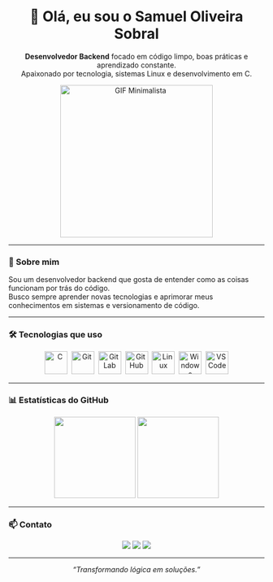 <!-- README personalizado de Samuel Oliveira Sobral -->
<h1 align="center">👋 Olá, eu sou o Samuel Oliveira Sobral</h1>

<p align="center">
  <b>Desenvolvedor Backend</b> focado em código limpo, boas práticas e aprendizado constante.<br>
  Apaixonado por tecnologia, sistemas Linux e desenvolvimento em C.
</p>

<p align="center">
  <img src="https://i.pinimg.com/originals/c1/fc/9d/c1fc9d7f6ae08d56f2b84e81799790a5.gif" alt="GIF Minimalista" width="300px">
</p>

---

### 🧠 Sobre mim
Sou um desenvolvedor backend que gosta de entender como as coisas funcionam por trás do código.  
Busco sempre aprender novas tecnologias e aprimorar meus conhecimentos em sistemas e versionamento de código.

---

### 🛠️ Tecnologias que uso
<div align="center">
  <img src="https://cdn.jsdelivr.net/gh/devicons/devicon/icons/c/c-original.svg" title="C" alt="C" width="45" height="45"/>&nbsp;
  <img src="https://cdn.jsdelivr.net/gh/devicons/devicon/icons/git/git-original.svg" title="Git" alt="Git" width="45" height="45"/>&nbsp;
  <img src="https://cdn.jsdelivr.net/gh/devicons/devicon/icons/gitlab/gitlab-original.svg" title="GitLab" alt="GitLab" width="45" height="45"/>&nbsp;
  <img src="https://cdn.jsdelivr.net/gh/devicons/devicon/icons/github/github-original.svg" title="GitHub" alt="GitHub" width="45" height="45"/>&nbsp;
  <img src="https://cdn.jsdelivr.net/gh/devicons/devicon/icons/linux/linux-original.svg" title="Linux" alt="Linux" width="45" height="45"/>&nbsp;
  <img src="https://cdn.jsdelivr.net/gh/devicons/devicon/icons/windows8/windows8-original.svg" title="Windows" alt="Windows" width="45" height="45"/>&nbsp;
  <img src="https://cdn.jsdelivr.net/gh/devicons/devicon/icons/vscode/vscode-original.svg" title="VSCode" alt="VSCode" width="45" height="45"/>
</div>

---

### 📊 Estatísticas do GitHub
<div align="center">
  <img height="160em" src="https://github-readme-stats.vercel.app/api?username=samueloliveirasobral&show_icons=true&theme=radical&include_all_commits=true&count_private=true"/>
  <img height="160em" src="https://github-readme-stats.vercel.app/api/top-langs/?username=samueloliveirasobral&layout=compact&langs_count=7&theme=radical"/>
</div>

---

### 📫 Contato
<div align="center">
  <a href="https://github.com/sosobraldev7"><img src="https://img.shields.io/badge/GitHub-100000?style=for-the-badge&logo=github&logoColor=white"/></a>
  <a href="mailto:soaobral.tech@gmail.com"><img src="https://img.shields.io/badge/Email-D14836?style=for-the-badge&logo=gmail&logoColor=white"/></a>
  <a href="https://www.linkedin.com/in/samuel-oliveira-sobral-285647312?utm_source=share_via&utm_content=profile&utm_medium=member_ios"><img src="https://img.shields.io/badge/LinkedIn-0A66C2?style=for-the-badge&logo=linkedin&logoColor=white"/></a>
</div>

---

<div align="center">
  <i>“Transformando lógica em soluções.”</i>
</div>
